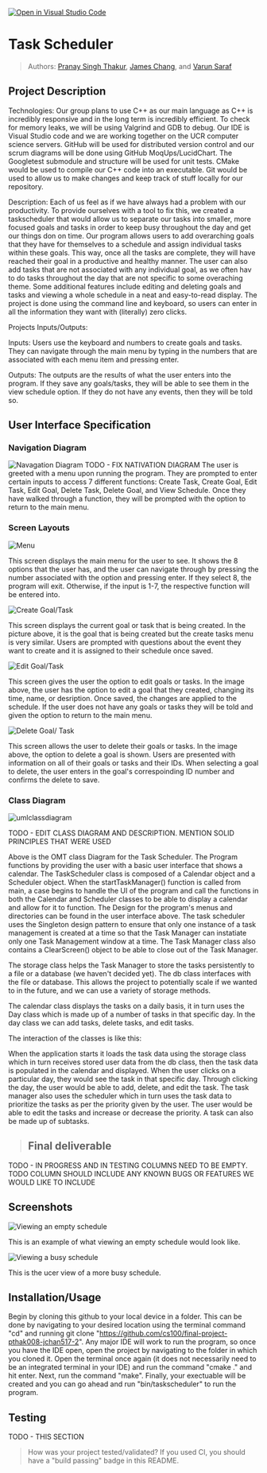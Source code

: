[![Open in Visual Studio Code](https://classroom.github.com/assets/open-in-vscode-718a45dd9cf7e7f842a935f5ebbe5719a5e09af4491e668f4dbf3b35d5cca122.svg)](https://classroom.github.com/online_ide?assignment_repo_id=10966041&assignment_repo_type=AssignmentRepo)
# Task Scheduler
 
> Authors: [Pranay Singh Thakur](https://github.com/pranay5432), [James Chang](https://github.com/JamesChang039), and [Varun Saraf](https://github.com/varun1724)

## Project Description
Technologies:
 Our group plans to use C++ as our main language as C++ is incredibly responsive and in the long term is incredibly efficient. 
To check for memory leaks, we will be using Valgrind and GDB to debug. 
Our IDE is Visual Studio code and we are working together on the UCR computer science servers.
GitHub will be used for distributed version control and our scrum diagrams will be done using GitHub MoqUps/LucidChart. 
The Googletest submodule and structure will be used for unit tests.
CMake would be used to compile our C++ code into an executable.
Git would be used to allow us to make changes and keep track of stuff locally for our repository.

Description:
Each of us feel as if we have always had a problem with our productivity. To provide ourselves with a tool to fix this, we created a taskscheduler that would allow us to separate our tasks into smaller, more focused goals and tasks in order to keep busy throughout the day and get our things don on time. Our program allows users to add overarching goals that they have for themselves to a schedule and assign individual tasks within these goals. This way, once all the tasks are complete, they will have reached their goal in a productive and healthy manner. The user can also add tasks that are not associated with any individual goal, as we often hav to do tasks throughout the day that are not specific to some overaching theme. Some additional features include editing and deleting goals and tasks and viewing a whole schedule in a neat and easy-to-read display. The project is done using the command line and keyboard, so users can enter in all the information they want with (literally) zero clicks.

Projects Inputs/Outputs:

Inputs:
Users use the keyboard and numbers to create goals and tasks. They can navigate through the main menu by typing in the numbers that are associated with each menu item and pressing enter.

Outputs:
The outputs are the results of what the user enters into the program. If they save any goals/tasks, they will be able to see them in the view schedule option. If they do not have any events, then they will be told so.

## User Interface Specification


### Navigation Diagram
![Navagation Diagram](https://github.com/cs100/final-project-pthak008-jchan517-2/assets/111487418/0b0005b3-9afd-4dcc-83c8-4a874ad4aeef)
TODO - FIX NATIVATION DIAGRAM
The user is greeted with a menu upon running the program. They are prompted to enter certain inputs to access 7 different functions: Create Task, Create Goal, Edit Task, Edit Goal, Delete Task, Delete Goal, and View Schedule. Once they have walked through a function, they will be prompted with the option to return to the main menu.


### Screen Layouts
![Menu](https://github.com/cs100/final-project-pthak008-jchan517-2/assets/112217896/17ef736e-4c29-45ac-a013-6ddffcb3c073)

This screen displays the main menu for the user to see. It shows the 8 options that the user has, and the user can navigate through by pressing the number associated with the option and pressing enter. If they select 8, the program will exit. Otherwise, if the input is 1-7, the respective function will be entered into.

![Create Goal/Task](https://github.com/cs100/final-project-pthak008-jchan517-2/assets/112217896/1279ab38-358a-49cb-9ff9-2489a9c3d28b)

This screen displays the current goal or task that is being created. In the picture above, it is the goal that is being created but the create tasks menu is very similar. Users are prompted with questions about the event they want to create and it is assigned to their schedule once saved.

![Edit Goal/Task](https://github.com/cs100/final-project-pthak008-jchan517-2/assets/112217896/8d3fe2ff-9f3a-4347-a1c2-1d6bd8aef284)

This screen gives the user the option to edit goals or tasks. In the image above, the user has the option to edit a goal that they created, changing its time, name, or desription. Once saved, the changes are applied to the schedule. If the user does not have any goals or tasks they will be told and given the option to return to the main menu.

![Delete Goal/ Task](https://github.com/cs100/final-project-pthak008-jchan517-2/assets/112217896/5951cec4-6775-4866-bf00-0fb04e6eea44)

This screen allows the user to delete their goals or tasks. In the image above, the option to delete a goal is shown. Users are presented with information on all of their goals or tasks and their IDs. When selecting a goal to delete, the user enters in the goal's correspoinding ID number and confirms the delete to save. 


### Class Diagram

![umlclassdiagram](https://user-images.githubusercontent.com/103800231/236993307-6cf53752-905b-4580-b8d6-6b1def90e44c.png)

TODO - EDIT CLASS DIAGRAM AND DESCRIPTION. MENTION SOLID PRINCIPLES THAT WERE USED

Above is the OMT class Diagram for the Task Scheduler. The Program functions by providing the user with a basic user interface that shows a calendar. The TaskScheduler class is composed of a Calendar object and a Scheduler object. When the startTaskManager() function is called from main, a case begins to handle the UI of the program and call the functions in both the Calendar and Scheduler classes to be able to display a calendar and allow for it to function. The Design for the program's menus and directories can be found in the user interface above. The task scheduler uses the Singleton design pattern to ensure that only one instance of a task management is created at a time so that the Task Manager can instatiate only one Task Management window at a time. The Task Manager class also contains a ClearScreen() object to be able to close out of the Task Manager.

The storage class helps the Task Manager to store the tasks persistently to a file or a database (we haven't decided yet). The db class interfaces with the file or database. This allows the project to potentially scale if we wanted to in the future, and we can use a variety of storage methods.

The calendar class displays the tasks on a daily basis, it in turn uses the Day class which is made up of a number of tasks in that specific day. In the day class we can add tasks, delete tasks, and edit tasks.

The interaction of the classes is like this:

When the application starts it loads the task data using the storage class which in turn receives stored user data from the db class, then the task data is populated in the calendar and displayed. When the user clicks on a particular day, they would see the task in that specific day. Through clicking the day, the user would be able to add, delete, and edit the task. The task manager also uses the scheduler which in turn uses the task data to prioritize the tasks as per the priority given by the user. The user would be able to edit the tasks and increase or decrease the priority. A task can also be made up of subtasks.

 > ## Final deliverable
 TODO - IN PROGRESS AND IN TESTING COLUMNS NEED TO BE EMPTY. TODO COLUMN SHOULD INCLUDE ANY KNOWN BUGS OR FEATURES WE WOULD LIKE TO INCLUDE
 
 ## Screenshots
 ![Viewing an empty schedule](https://github.com/cs100/final-project-pthak008-jchan517-2/assets/112217896/695bdaee-de03-4532-9fe0-ef3f39af1f21)
 
 This is an example of what viewing an empty schedule would look like.
 
  ![Viewing a busy schedule](https://github.com/cs100/final-project-pthak008-jchan517-2/assets/112217896/89bd0d3a-d5d5-4594-847d-203ad8833143)
  
  This is the ucer view of a more busy schedule.
 
 ## Installation/Usage

Begin by cloning this github to your local device in a folder. This can be done by navigating to your desired location using the terminal command "cd" and running git clone "https://github.com/cs100/final-project-pthak008-jchan517-2". Any major IDE will work to run the program, so once you have the IDE open, open the project by navigating to the folder in which you cloned it. Open the terminal once again (it does not necessarily need to be an integrated terminal in your IDE) and run the command "cmake ." and hit enter. Next, run the command "make". Finally, your exectuable will be created and you can go ahead and run "bin/taskscheduler" to run the program.


 ## Testing
 TODO - THIS SECTION
 > How was your project tested/validated? If you used CI, you should have a "build passing" badge in this README.
 
